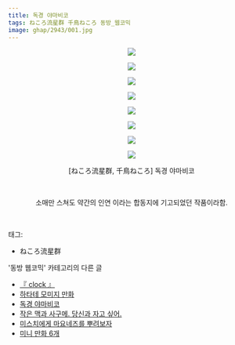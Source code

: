 ```yaml
---
title: 독경 야마비코
tags: ねころ流星群 千鳥ねころ 동방_웹코믹
image: ghap/2943/001.jpg
---
```

<div class="article">
<p style="text-align: center; clear: none; float: none;"><img src="{{ site.nasurl }}/ghap/2943/001.jpg"/></p>
<p style="text-align: center; clear: none; float: none;"><img src="{{ site.nasurl }}/ghap/2943/002.jpg"/></p>
<p style="text-align: center; clear: none; float: none;"><img src="{{ site.nasurl }}/ghap/2943/003.jpg"/></p>
<p style="text-align: center; clear: none; float: none;"><img src="{{ site.nasurl }}/ghap/2943/004.jpg"/></p>
<p style="text-align: center; clear: none; float: none;"><img src="{{ site.nasurl }}/ghap/2943/005.jpg"/></p>
<p style="text-align: center; clear: none; float: none;"><img src="{{ site.nasurl }}/ghap/2943/006.jpg"/></p>
<p style="text-align: center; clear: none; float: none;"><img src="{{ site.nasurl }}/ghap/2943/007.jpg"/></p>
<p style="text-align: center; clear: none; float: none;"><img src="{{ site.nasurl }}/ghap/2943/008.jpg"/></p>
<p style="text-align: center; clear: none; float: none;">[ねころ流星群, 千鳥ねころ] 독경 야마비코</p>
<p style="text-align: center; clear: none; float: none;"><br/></p>
<p style="text-align: center; clear: none; float: none;">소매만 스쳐도 약간의 인연 이라는 합동지에 기고되었던 작품이라함.</p>
<p><br/></p>
</div><div class="tagTrail">
<p>태그: </p>
<ul>
<li>ねころ流星群</li>
</ul>
</div><div class="another">
<p>'동방 웹코믹' 카테고리의 다른 글</p>
<ul>
<li><a href="/2016-12-19-ghap_2948">『 clock 』</a></li>
<li><a href="/2016-12-19-ghap_2946">하타테 모미지 만화</a></li>
<li><a href="/2016-12-19-ghap_2943">독경 야마비코</a></li>
<li><a href="/2016-12-19-ghap_2942">작은 맥과 사구메. 당신과 자고 싶어.</a></li>
<li><a href="/2016-12-19-ghap_2940">미스치에게 마요네즈를 뿌려보자</a></li>
<li><a href="/2016-12-19-ghap_2939">미니 만화 6개</a></li>
</ul>
</div><div class="cb_module cb_fluid">
<div class="cb_wrt cb_profile">
</div><!-- commentList close -->
</div>